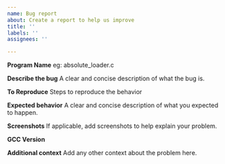 ```yaml
---
name: Bug report
about: Create a report to help us improve
title: ''
labels: ''
assignees: ''

---
```


**Program Name**
eg: absolute_loader.c

**Describe the bug**
A clear and concise description of what the bug is.

**To Reproduce**
Steps to reproduce the behavior



**Expected behavior**
A clear and concise description of what you expected to happen.

**Screenshots**
If applicable, add screenshots to help explain your problem.


**GCC Version**


**Additional context**
Add any other context about the problem here.
